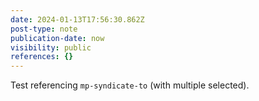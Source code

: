 ```yaml
---
date: 2024-01-13T17:56:30.862Z
post-type: note
publication-date: now
visibility: public
references: {}
---
```


Test referencing `mp-syndicate-to` (with multiple selected).
